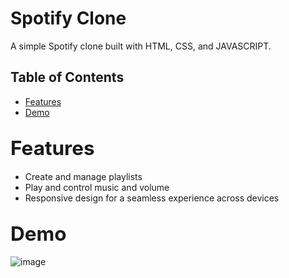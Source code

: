 # Spotify Clone

A simple Spotify clone built with HTML, CSS, and JAVASCRIPT.

## Table of Contents

- [Features](#features)
- [Demo](#demo)


## <a name="features"></a><span style="font-size:1.5em;">Features</span>

- Create and manage playlists
- Play and control music and volume
- Responsive design for a seamless experience across devices

## <a name="demo"></a><span style="font-size:1.5em;">Demo</span>

![image](https://github.com/PR3MM/Spotify-Clone/assets/123472738/76a4bebf-3480-4eda-b4b2-c8be977aaab6)



